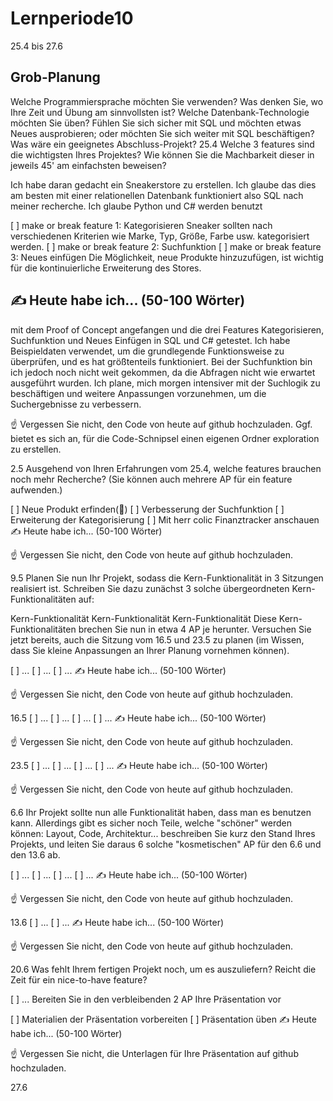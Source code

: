 # Lernperiode10

25.4 bis 27.6

## Grob-Planung
Welche Programmiersprache möchten Sie verwenden? Was denken Sie, wo Ihre Zeit und Übung am sinnvollsten ist?
Welche Datenbank-Technologie möchten Sie üben? Fühlen Sie sich sicher mit SQL und möchten etwas Neues ausprobieren; oder möchten Sie sich weiter mit SQL beschäftigen?
Was wäre ein geeignetes Abschluss-Projekt?
25.4
Welche 3 features sind die wichtigsten Ihres Projektes? Wie können Sie die Machbarkeit dieser in jeweils 45' am einfachsten beweisen?

Ich habe daran gedacht ein Sneakerstore zu erstellen. Ich glaube das dies am besten mit einer relationellen Datenbank funktioniert also SQL nach meiner recherche. Ich glaube Python und C# werden benutzt

[ ] make or break feature 1: Kategorisieren Sneaker sollten nach verschiedenen Kriterien wie Marke, Typ, Größe, Farbe usw. kategorisiert werden.
[ ] make or break feature 2: Suchfunktion
[ ] make or break feature 3: Neues einfügen Die Möglichkeit, neue Produkte hinzuzufügen, ist wichtig für die kontinuierliche Erweiterung des Stores.
## ✍️ Heute habe ich... (50-100 Wörter)

mit dem Proof of Concept angefangen und die drei Features Kategorisieren, Suchfunktion und Neues Einfügen in SQL und C# getestet. Ich habe Beispieldaten verwendet, um die grundlegende Funktionsweise zu überprüfen, und es hat größtenteils funktioniert. Bei der Suchfunktion bin ich jedoch noch nicht weit gekommen, da die Abfragen nicht wie erwartet ausgeführt wurden. Ich plane, mich morgen intensiver mit der Suchlogik zu beschäftigen und weitere Anpassungen vorzunehmen, um die Suchergebnisse zu verbessern.

☝️ Vergessen Sie nicht, den Code von heute auf github hochzuladen. Ggf. bietet es sich an, für die Code-Schnipsel einen eigenen Ordner exploration zu erstellen.

2.5
Ausgehend von Ihren Erfahrungen vom 25.4, welche features brauchen noch mehr Recherche? (Sie können auch mehrere AP für ein feature aufwenden.)

[ ] Neue Produkt erfinden(📵)
[ ] Verbesserung der Suchfunktion
[ ] Erweiterung der Kategorisierung
[ ] Mit herr colic Finanztracker anschauen
✍️ Heute habe ich... (50-100 Wörter)

☝️ Vergessen Sie nicht, den Code von heute auf github hochzuladen.

9.5
Planen Sie nun Ihr Projekt, sodass die Kern-Funktionalität in 3 Sitzungen realisiert ist. Schreiben Sie dazu zunächst 3 solche übergeordneten Kern-Funktionalitäten auf:

Kern-Funktionalität
Kern-Funktionalität
Kern-Funktionalität
Diese Kern-Funktionalitäten brechen Sie nun in etwa 4 AP je herunter. Versuchen Sie jetzt bereits, auch die Sitzung vom 16.5 und 23.5 zu planen (im Wissen, dass Sie kleine Anpassungen an Ihrer Planung vornehmen können).

[ ] ...
[ ] ...
[ ] ...
✍️ Heute habe ich... (50-100 Wörter)

☝️ Vergessen Sie nicht, den Code von heute auf github hochzuladen.

16.5
[ ] ...
[ ] ...
[ ] ...
[ ] ...
✍️ Heute habe ich... (50-100 Wörter)

☝️ Vergessen Sie nicht, den Code von heute auf github hochzuladen.

23.5
[ ] ...
[ ] ...
[ ] ...
[ ] ...
✍️ Heute habe ich... (50-100 Wörter)

☝️ Vergessen Sie nicht, den Code von heute auf github hochzuladen.

6.6
Ihr Projekt sollte nun alle Funktionalität haben, dass man es benutzen kann. Allerdings gibt es sicher noch Teile, welche "schöner" werden können: Layout, Code, Architektur... beschreiben Sie kurz den Stand Ihres Projekts, und leiten Sie daraus 6 solche "kosmetischen" AP für den 6.6 und den 13.6 ab.

[ ] ...
[ ] ...
[ ] ...
[ ] ...
✍️ Heute habe ich... (50-100 Wörter)

☝️ Vergessen Sie nicht, den Code von heute auf github hochzuladen.

13.6
[ ] ...
[ ] ...
✍️ Heute habe ich... (50-100 Wörter)

☝️ Vergessen Sie nicht, den Code von heute auf github hochzuladen.

20.6
Was fehlt Ihrem fertigen Projekt noch, um es auszuliefern? Reicht die Zeit für ein nice-to-have feature?

[ ] ...
Bereiten Sie in den verbleibenden 2 AP Ihre Präsentation vor

[ ] Materialien der Präsentation vorbereiten
[ ] Präsentation üben
✍️ Heute habe ich... (50-100 Wörter)

☝️ Vergessen Sie nicht, die Unterlagen für Ihre Präsentation auf github hochzuladen.

27.6
